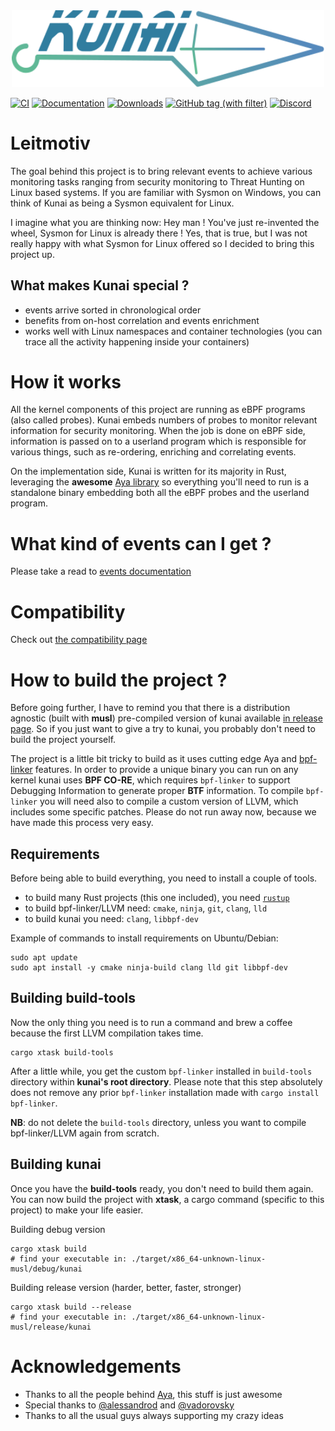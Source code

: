 <div align="center"><img src="assets/logo.svg" width="500"/></div>

[![CI](https://img.shields.io/github/actions/workflow/status/0xrawsec/kunai/ci.yml?style=for-the-badge)](https://github.com/0xrawsec/kunai/actions/workflows/ci.yml)
[![Documentation][docs-badge]][docs-link]
[![Downloads](https://img.shields.io/github/downloads/0xrawsec/kunai/total.svg?style=for-the-badge)]()
[![GitHub tag (with filter)](https://img.shields.io/github/v/tag/0xrawsec/kunai?style=for-the-badge&label=version&color=green)](https://github.com/0xrawsec/kunai/releases/latest)
[![Discord](https://img.shields.io/badge/Discord-chat-5865F2?style=for-the-badge&logo=discord)](https://discord.com/invite/AUMaBvHvNU)


[docs-badge]: https://img.shields.io/badge/docs-latest-blue.svg?style=for-the-badge&logo=docsdotrs
[docs-link]: https://why.kunai.rocks

# Leitmotiv

The goal behind this project is to bring relevant events to achieve 
various monitoring tasks ranging from security monitoring to Threat Hunting on 
Linux based systems. If you are familiar with Sysmon on Windows, you can think of Kunai as being a Sysmon equivalent for Linux.

I imagine what you are thinking now: Hey man ! You've just re-invented the wheel, 
Sysmon for Linux is already there ! Yes, that is true, but I was not really 
happy with what Sysmon for Linux offered so I decided to bring this project up.

## What makes Kunai special ?

* events arrive sorted in chronological order
* benefits from on-host correlation and events enrichment
* works well with Linux namespaces and container technologies (you can trace all the activity happening inside your containers)

# How it works

All the kernel components of this project are running as eBPF programs (also called probes). Kunai embeds numbers of probes to monitor relevant information for security monitoring. When the job is done on eBPF side, information is passed on to a userland program which is responsible for various things, such as re-ordering, enriching and correlating events.

On the implementation side, Kunai is written for its majority in Rust, leveraging the **awesome** [Aya library](https://github.com/aya-rs/aya) so everything you'll need to run is a standalone binary embedding both all the eBPF probes and the userland program.

# What kind of events can I get ?

Please take a read to [events documentation](https://why.kunai.rocks/docs/category/kunai---events)

# Compatibility

Check out [the compatibility page](https://why.kunai.rocks/docs/compatibility)

# How to build the project ?

Before going further, I have to remind you that there is a distribution agnostic (built with **musl**) pre-compiled version of kunai available [in release page](https://github.com/0xrawsec/kunai/releases/latest). So if you just want to give a try to kunai, you probably don't need to build the project yourself.

The project is a little bit tricky to build as it uses cutting edge Aya and [bpf-linker](https://github.com/aya-rs/bpf-linker) features. In order to provide a unique binary you can run on any kernel kunai uses **BPF CO-RE**, which requires `bpf-linker` to support Debugging Information to generate proper **BTF** information. To compile `bpf-linker` you will need also to compile a custom version of LLVM, which includes some specific patches. Please do not run away now, because we have made this process very easy.

## Requirements

Before being able to build everything, you need to install a couple of tools.

* to build many Rust projects (this one included), you need [`rustup`](https://www.rust-lang.org/tools/install)
* to build bpf-linker/LLVM need: `cmake`, `ninja`, `git`, `clang`, `lld`
* to build kunai you need: `clang`, `libbpf-dev`

Example of commands to install requirements on Ubuntu/Debian:
```
sudo apt update
sudo apt install -y cmake ninja-build clang lld git libbpf-dev
```

## Building build-tools

Now the only thing you need is to run a command and brew a coffee because the first LLVM compilation takes time.

```
cargo xtask build-tools
```

After a little while, you get the custom `bpf-linker` installed in `build-tools` directory within **kunai's root directory**.
Please note that this step absolutely does not remove any prior `bpf-linker` installation made with `cargo install bpf-linker`.

**NB**: do not delete the `build-tools` directory, unless you want to compile bpf-linker/LLVM again from scratch.

## Building kunai

Once you have the **build-tools** ready, you don't need to build them again. You can now build the project with **xtask**, a cargo command (specific to this project) to make your life easier.

Building debug version
```
cargo xtask build
# find your executable in: ./target/x86_64-unknown-linux-musl/debug/kunai
```

Building release version (harder, better, faster, stronger)
```
cargo xtask build --release
# find your executable in: ./target/x86_64-unknown-linux-musl/release/kunai
```


# Acknowledgements

* Thanks to all the people behind [Aya](https://github.com/aya-rs), this stuff is just awesome
* Special thanks to [@alessandrod](https://github.com/alessandrod) and [@vadorovsky](https://github.com/vadorovsky)
* Thanks to all the usual guys always supporting my crazy ideas 

